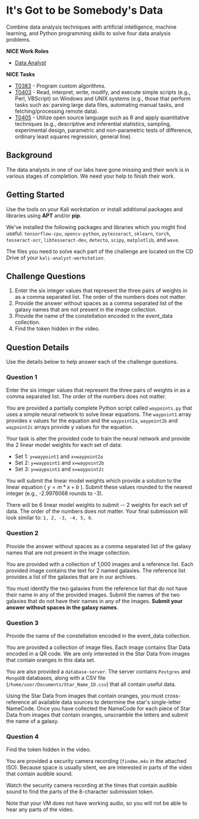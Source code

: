 # It's Got to be Somebody's Data

Combine data analysis techniques with artificial intelligence, machine learning, and Python programming skills to solve four data analysis problems. 

**NICE Work Roles**

- [Data Analyst](https://niccs.cisa.gov/workforce-development/nice-framework/specialty-areas/data-administration)

**NICE Tasks**

- [T0383](https://niccs.cisa.gov/workforce-development/nice-framework/tasks/t0163) -  Program custom algorithms.
- [T0403](https://niccs.cisa.gov/workforce-development/nice-framework/tasks/t0163) -  Read, interpret, write, modify, and execute simple scripts (e.g., Perl, VBScript) on Windows and UNIX systems (e.g., those that perform tasks such as: parsing large data files, automating manual tasks, and fetching/processing remote data).
- [T0405](https://niccs.cisa.gov/workforce-development/nice-framework/tasks/t0163) -  Utilize open source language such as R and apply quantitative techniques (e.g., descriptive and inferential statistics, sampling, experimental design, parametric and non-parametric tests of difference, ordinary least squares regression, general line).

## Background

The data analysts in one of our labs have gone missing and their work is in various stages of completion. We need your help to finish their work.

## Getting Started

Use the tools on your Kali workstation or install additional packages and libraries using **APT** and/or **pip**.

We've installed the following packages and libraries which you might find useful: `tensorflow-cpu`, `opencv-python`, `pytesseract`, `sklearn`, `torch`, `tesseract-ocr`, `libtesseract-dev`, `detecto`, `scipy`, `matplotlib`, and `wave`.

The files you need to solve each part of the challenge are located on the CD Drive of your `kali-analyst-workstation`. 

## Challenge Questions

1. Enter the six integer values that represent the three pairs of weights in as a comma separated list. The order of the numbers does not matter.
2. Provide the answer without spaces as a comma separated list of the galaxy names that are not present in the image collection.
3. Provide the name of the constellation encoded in the event_data collection.
4. Find the token hidden in the video.

## Question Details
Use the details below to help answer each of the challenge questions. 

### Question 1

Enter the six integer values that represent the three pairs of weights in as a comma separated list. The order of the numbers does not matter.  

You are provided a partially complete Python script called `waypoints.py` that uses a simple neural network to solve linear equations. The `waypoint1` array provides x values for the equation and the `waypoint2a`, `waypoint2b` and `waypoint2c` arrays provide y values for the equation. 

Your task is alter the provided code to train the neural network and provide the 2 linear model weights for each set of data:

- Set 1: `y=waypoint1` and `x=waypoint2a`
- Set 2: `y=waypoint1` and `x=waypoint2b`
- Set 3: `y=waypoint1` and `x=waypoint2c`

You will submit the linear model weights which provide a solution to the linear equation ( $y = m * x + b$ ). Submit these values rounded to the nearest integer (e.g., -2.9976068 rounds to -3).

There will be 6 linear model weights to submit -- 2 weights for each set of data. The order of the numbers does not matter. Your final submission will look similar to: `1, 2, -3, -4, 5, 6`.

### Question 2

Provide the answer without spaces as a comma separated list of the galaxy names that are not present in the image collection.  

You are provided with a collection of 1,000 images and a reference list. Each provided image contains the text for 2 named galaxies. The reference list provides a list of the galaxies that are in our archives. 

You must identify the two galaxies from the reference list that do not have their name in any of the provided images. Submit the names of the two galaxies that do not have their names in any of the images. **Submit your answer without spaces in the galaxy names**.

### Question 3

Provide the name of the constellation encoded in the event_data collection.  

You are provided a collection of image files. Each image contains Star Data encoded in a QR code. We are only interested in the Star Data from images that contain oranges in this data set. 

You are also provided a `database-server`. The server contains `Postgres` and `MongoDB` databases, along with a CSV file (`/home/user/Documents/Star_Name_ID.csv`) that all contain useful data. 

Using the Star Data from images that contain oranges, you must cross-reference all available data sources to determine the star's single-letter NameCode. Once you have collected the NameCode for each piece of Star Data from images that contain oranges, unscramble the letters and submit the name of a galaxy.

### Question 4

Find the token hidden in the video.  

You are provided a security camera recording (`findme.m4v` in the attached ISO). Because space is usually silent, we are interested in parts of the video that contain audible sound. 

Watch the security camera recording at the times that contain audible sound to find the parts of the 8-character submission token. 

Note that your VM does not have working audio, so you will not be able to hear any parts of the video.
